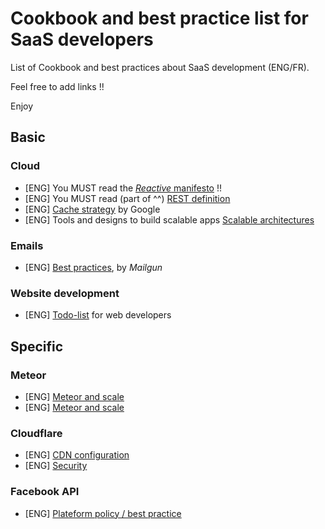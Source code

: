 Cookbook and best practice list for SaaS developers
===================================================

List of Cookbook and best practices about SaaS development (ENG/FR).

Feel free to add links !!

Enjoy


## Basic

### Cloud
- [ENG] You MUST read the [*Reactive* manifesto](http://www.reactivemanifesto.org) !!
- [ENG] You MUST read (part of ^^) [REST definition](http://www.ics.uci.edu/~fielding/pubs/dissertation/rest_arch_style.htm)
- [ENG] [Cache strategy](https://developers.google.com/web/fundamentals/performance/optimizing-content-efficiency/http-caching) by Google
- [ENG] Tools and designs to build scalable apps [Scalable architectures](http://aosabook.org/en/distsys.html)

### Emails
- [ENG] [Best practices](http://documentation.mailgun.com/best_practices.html), by *Mailgun*

### Website development
- [ENG] [Todo-list](http://webdevchecklist.com) for web developers


## Specific

### Meteor
- [ENG] [Meteor and scale](https://meteorhacks.com/does-meteor-scale.html)
- [ENG] [Meteor and scale](https://meteorhacks.com/how-to-scale-meteor.html)

### Cloudflare
- [ENG] [CDN configuration](http://blog.cloudflare.com/cloudflare-tips-recommended-steps-for-new-use)
- [ENG] [Security](https://support.cloudflare.com/hc/en-us/articles/200170166)

### Facebook API
- [ENG] [Plateform policy / best practice](https://developers.facebook.com/policy)
